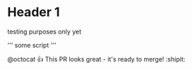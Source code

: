 # Header 1

testing purposes only yet

'''
some script
'''


@octocat :+1: This PR looks great - it's ready to merge! :shipit:
